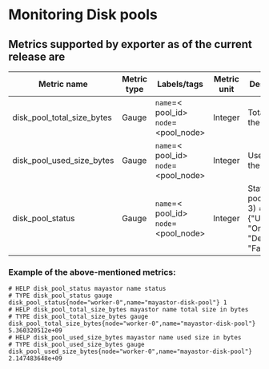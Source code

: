 # Monitoring Disk pools

## Metrics supported by exporter as of the current release are

| Metric name                | Metric type | Labels/tags | Metric unit | Description                                                                    |
|----------------------------| ----------- | ----------- | ----------- |--------------------------------------------------------------------------------|
| disk_pool_total_size_bytes | Gauge | `name`=&lt; pool_id&gt; <br> `node`=&lt;pool_node&gt; | Integer | Total size of the pool                                                         |
| disk_pool_used_size_bytes  | Gauge | `name`=&lt; pool_id&gt; <br> `node`=&lt;pool_node&gt; | Integer | Used size of the pool                                                          |
| disk_pool_status           | Gauge | `name`=&lt; pool_id&gt; <br> `node`=&lt;pool_node&gt; | Integer | Status of the pool (0, 1, 2, 3) = {"Unknown", "Online", "Degraded", "Faulted"} |

### Example of the above-mentioned metrics:

```
# HELP disk_pool_status mayastor name status
# TYPE disk_pool_status gauge
disk_pool_status{node="worker-0",name="mayastor-disk-pool"} 1
# HELP disk_pool_total_size_bytes mayastor name total size in bytes
# TYPE disk_pool_total_size_bytes gauge
disk_pool_total_size_bytes{node="worker-0",name="mayastor-disk-pool"} 5.360320512e+09
# HELP disk_pool_used_size_bytes mayastor name used size in bytes
# TYPE disk_pool_used_size_bytes gauge
disk_pool_used_size_bytes{node="worker-0",name="mayastor-disk-pool"} 2.147483648e+09
```